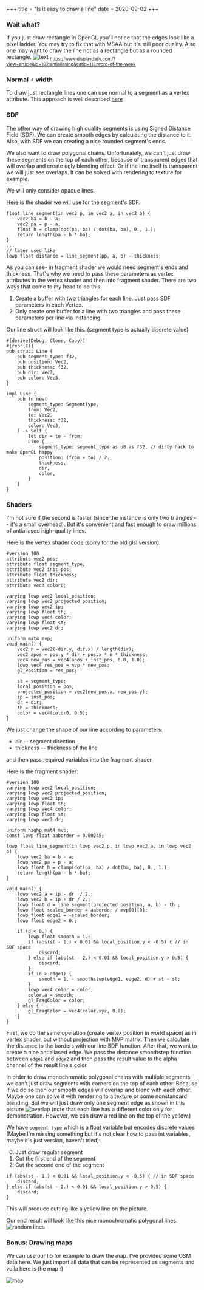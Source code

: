 +++
title = "Is it easy to draw a line"
date = 2020-09-02
+++
<!-- ![lines_square](lines_square.jpg) -->
### Wait what?
If you just draw rectangle in OpenGL you'll notice that the edges look like a pixel ladder. You may try to fix that with MSAA but it's still poor quality. Also one may want to draw the line not as a rectangle but as a rounded rectangle.
![text](line.gif)
<sub>https://www.displaydaily.com/?view=article&id=102:antialiasing&catid=118:word-of-the-week </sub>

### Normal + width
To draw just rectangle lines one can use normal to a segment as a vertex attribute. This approach is well described [here](https://blog.mapbox.com/drawing-antialiased-lines-with-opengl-8766f34192dc)

### SDF
The other way of drawing high quality segments is using Signed Distance Field (SDF). We can create smooth edges by calculating the distance to it. Also, with SDF we can creating a nice rounded segment's ends.

We also want to draw polygonal chains. Unfortunately, we can't just draw these segments on the top of each other, because of transparent edges that will overlap and create ugly blending effect. Or if the line itself is transparent we will just see overlaps. It can be solved with rendering to texture for example.

We will only consider opaque lines.

[Here](https://www.shadertoy.com/view/Wlfyzl) is the shader we will use for the segment's SDF.

```
float line_segment(in vec2 p, in vec2 a, in vec2 b) {
    vec2 ba = b - a;
    vec2 pa = p - a;
    float h = clamp(dot(pa, ba) / dot(ba, ba), 0., 1.);
    return length(pa - h * ba);
}
...
// later used like
lowp float distance = line_segment(pp, a, b) - thickness;
```

As you can see- in fragment shader we would need segment's ends and thickness. That's why we need to pass these parameters as vertex attributes in the vertex shader and then into fragment shader. There are two ways that come to my head to do this:
1) Create a buffer with two triangles for each line. Just pass SDF parameters in each Vertex.
2) Only create one buffer for a line with two triangles and pass these parameters per line via instancing.

Our line struct will look like this. (segment type is actually discrete value)
```
#[derive(Debug, Clone, Copy)]
#[repr(C)]
pub struct Line {
    pub segment_type: f32,
    pub position: Vec2,
    pub thickness: f32,
    pub dir: Vec2,
    pub color: Vec3,
}

impl Line {
    pub fn new(
        segment_type: SegmentType,
        from: Vec2,
        to: Vec2,
        thickness: f32,
        color: Vec3,
    ) -> Self {
        let dir = to - from;
        Line {
            segment_type: segment_type as u8 as f32, // dirty hack to make OpenGL happy
            position: (from + to) / 2.,
            thickness,
            dir,
            color,
        }
    }
}
```

### Shaders

I'm not sure if the second is faster (since the instance is only two triangles -- it's a small overhead). But it's convenient and fast enough to draw millions of antialiased high-quality lines.

Here is the vertex shader code (sorry for the old glsl version):
```
#version 100
attribute vec2 pos;
attribute float segment_type;
attribute vec2 inst_pos;
attribute float thickness;
attribute vec2 dir;
attribute vec3 color0;

varying lowp vec2 local_position;
varying lowp vec2 projected_position;
varying lowp vec2 ip;
varying lowp float th;
varying lowp vec4 color;
varying lowp float st;
varying lowp vec2 dr;

uniform mat4 mvp;
void main() {
    vec2 n = vec2(-dir.y, dir.x) / length(dir);
    vec2 apos = pos.y * dir + pos.x * n * thickness;
    vec4 new_pos = vec4(apos + inst_pos, 0.0, 1.0);
    lowp vec4 res_pos = mvp * new_pos;
    gl_Position = res_pos;
    
    st = segment_type;
    local_position = pos;
    projected_position = vec2(new_pos.x, new_pos.y);
    ip = inst_pos;
    dr = dir;
    th = thickness;
    color = vec4(color0, 0.5);
}
```
We just change the shape of our line according to parameters: 
* dir -- segment direction
* thickness -- thickness of the line

and then pass required variables into the fragment shader

Here is the fragment shader:
```
#version 100
varying lowp vec2 local_position;
varying lowp vec2 projected_position;
varying lowp vec2 ip;
varying lowp float th;
varying lowp vec4 color;
varying lowp float st;
varying lowp vec2 dr;

uniform highp mat4 mvp;
const lowp float aaborder = 0.00245;

lowp float line_segment(in lowp vec2 p, in lowp vec2 a, in lowp vec2 b) {
    lowp vec2 ba = b - a;
    lowp vec2 pa = p - a;
    lowp float h = clamp(dot(pa, ba) / dot(ba, ba), 0., 1.);
    return length(pa - h * ba);
}

void main() {
    lowp vec2 a = ip - dr  / 2.;
    lowp vec2 b = ip + dr / 2.;
    lowp float d = line_segment(projected_position, a, b) - th ;
    lowp float scaled_border = aaborder / mvp[0][0];
    lowp float edge1 = -scaled_border;
    lowp float edge2 = 0.;

    if (d < 0.) {
        lowp float smooth = 1.;
        if (abs(st - 1.) < 0.01 && local_position.y < -0.5) { // in SDF space
            discard;
        } else if (abs(st - 2.) < 0.01 && local_position.y > 0.5) {
            discard;
        }
        if (d > edge1) {
            smooth = 1. - smoothstep(edge1, edge2, d) + st - st;
        }
        lowp vec4 color = color;
        color.a = smooth;
        gl_FragColor = color;
    } else {
        gl_FragColor = vec4(color.xyz, 0.0);
    }
}
```
First, we do the same operation (create vertex position in world space) as in vertex shader, but without projection with MVP matrix.
Then we calculate the distance to the borders with our line SDF function.
After that, we want to create a nice antialiased edge. We pass the distance smoothstep function between `edge1` and `edge2` and then pass the result value to the alpha channel of the result line's color. 

In order to draw monochromatic polygonal chains with multiple segments we can't just draw segments with corners on the top of each other. Because if we do so then our smooth edges will overlap and blend with each other. Maybe one can solve it with rendering to a texture or some nonstandard blending. But we will just draw only one segment edge as shown in this picture 
![overlap](overlap.jpg)
(note that each line has a different color only for demonstration. However, we can draw a red line on the top of the yellow.)

We have `segment type` which is a float variable but encodes discrete values (Maybe I'm missing something but it's not clear how to pass int variables, maybe it's just version, haven't tried):

0) Just draw regular segment
1) Cut the first end of the segment
2) Cut the second end of the segment
```
if (abs(st - 1.) < 0.01 && local_position.y < -0.5) { // in SDF space
    discard;
} else if (abs(st - 2.) < 0.01 && local_position.y > 0.5) {
    discard;
}
```
This will produce cutting like a yellow line on the picture.

Our end result will look like this nice monochromatic polygonal lines:
![random lines](random_lines.png)

### Bonus: Drawing maps

We can use our lib for example to draw the map. I've provided some OSM data here. We just import all data that can be represented as segments and voila here is the map :)

![map](map.gif)